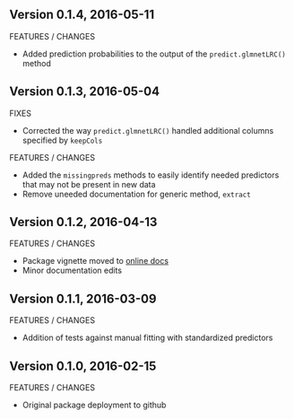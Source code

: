Version 0.1.4, 2016-05-11
-----------------------------------------------------------------------------------

FEATURES / CHANGES

- Added prediction probabilities to the output of the `predict.glmnetLRC()` method


Version 0.1.3, 2016-05-04
-----------------------------------------------------------------------------------

FIXES

- Corrected the way `predict.glmnetLRC()` handled additional columns specified by `keepCols`

FEATURES / CHANGES

- Added the `missingpreds` methods to easily identify needed predictors that may not be present in new data
- Remove uneeded documentation for generic method, `extract`


Version 0.1.2, 2016-04-13
-----------------------------------------------------------------------------------

FEATURES / CHANGES

- Package vignette moved to [online docs](http://pnnl.github.io/docs-glmnetLRC)
- Minor documentation edits


Version 0.1.1, 2016-03-09
-----------------------------------------------------------------------------------

FEATURES / CHANGES

- Addition of tests against manual fitting with standardized predictors


Version 0.1.0, 2016-02-15
-----------------------------------------------------------------------------------

FEATURES / CHANGES

- Original package deployment to github
